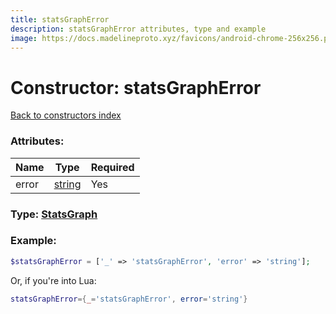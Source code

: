 ```yaml
---
title: statsGraphError
description: statsGraphError attributes, type and example
image: https://docs.madelineproto.xyz/favicons/android-chrome-256x256.png
---
```

# Constructor: statsGraphError  
[Back to constructors index](index.md)



### Attributes:

| Name     |    Type       | Required |
|----------|---------------|----------|
|error|[string](../types/string.md) | Yes|



### Type: [StatsGraph](../types/StatsGraph.md)


### Example:

```php
$statsGraphError = ['_' => 'statsGraphError', 'error' => 'string'];
```  


Or, if you're into Lua:

```lua
statsGraphError={_='statsGraphError', error='string'}

```



